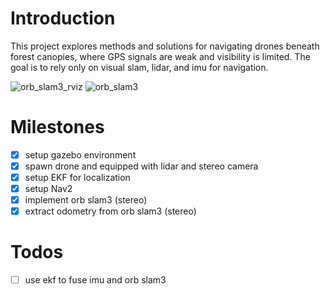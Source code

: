 # Introduction
This project explores methods and solutions for navigating drones beneath forest canopies, where GPS signals are weak and visibility is limited. The goal is to rely only on visual slam, lidar, and imu for navigation. 

![orb_slam3_rviz](doc/orb_slam3_rviz.gif)
![orb_slam3](doc/orb_slam3.gif)

# Milestones
- [x] setup gazebo environment
- [x] spawn drone and equipped with lidar and stereo camera
- [x] setup EKF for localization
- [x] setup Nav2
- [x] implement orb slam3 (stereo)
- [x] extract odometry from orb slam3 (stereo)

# Todos
- [ ] use ekf to fuse imu and orb slam3